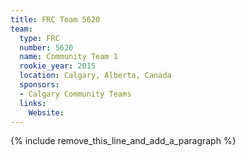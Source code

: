 ```yaml
---
title: FRC Team 5620
team:
  type: FRC
  number: 5620
  name: Community Team 1
  rookie_year: 2015
  location: Calgary, Alberta, Canada
  sponsors:
  - Calgary Community Teams
  links:
    Website:
---
```


{% include remove_this_line_and_add_a_paragraph %}